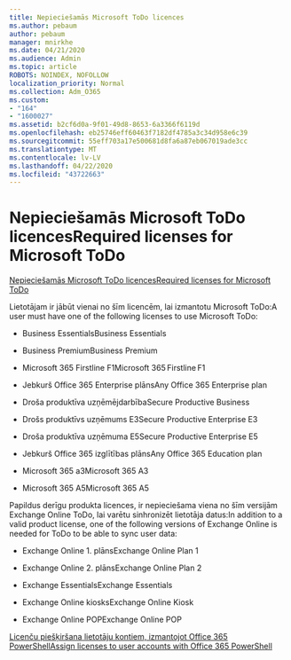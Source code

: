 ```yaml
---
title: Nepieciešamās Microsoft ToDo licences
ms.author: pebaum
author: pebaum
manager: mnirkhe
ms.date: 04/21/2020
ms.audience: Admin
ms.topic: article
ROBOTS: NOINDEX, NOFOLLOW
localization_priority: Normal
ms.collection: Adm_O365
ms.custom:
- "164"
- "1600027"
ms.assetid: b2cf6d0a-9f01-49d8-8653-6a3366f6119d
ms.openlocfilehash: eb25746eff60463f7182df4785a3c34d958e6c39
ms.sourcegitcommit: 55eff703a17e500681d8fa6a87eb067019ade3cc
ms.translationtype: MT
ms.contentlocale: lv-LV
ms.lasthandoff: 04/22/2020
ms.locfileid: "43722663"
---
```

# <a name="required-licenses-for-microsoft-todo"></a><span data-ttu-id="f9adc-102">Nepieciešamās Microsoft ToDo licences</span><span class="sxs-lookup"><span data-stu-id="f9adc-102">Required licenses for Microsoft ToDo</span></span>

[<span data-ttu-id="f9adc-103">Nepieciešamās Microsoft ToDo licences</span><span class="sxs-lookup"><span data-stu-id="f9adc-103">Required licenses for Microsoft ToDo</span></span>](https://support.office.com/article/381e9d1b-c500-49b5-973e-890fd86528d7.aspx)
  
<span data-ttu-id="f9adc-104">Lietotājam ir jābūt vienai no šīm licencēm, lai izmantotu Microsoft ToDo:</span><span class="sxs-lookup"><span data-stu-id="f9adc-104">A user must have one of the following licenses to use Microsoft ToDo:</span></span>
  
- <span data-ttu-id="f9adc-105">Business Essentials</span><span class="sxs-lookup"><span data-stu-id="f9adc-105">Business Essentials</span></span>

- <span data-ttu-id="f9adc-106">Business Premium</span><span class="sxs-lookup"><span data-stu-id="f9adc-106">Business Premium</span></span>

- <span data-ttu-id="f9adc-107">Microsoft 365 Firstline F1</span><span class="sxs-lookup"><span data-stu-id="f9adc-107">Microsoft 365 Firstline F1</span></span>

- <span data-ttu-id="f9adc-108">Jebkurš Office 365 Enterprise plāns</span><span class="sxs-lookup"><span data-stu-id="f9adc-108">Any Office 365 Enterprise plan</span></span>

- <span data-ttu-id="f9adc-109">Droša produktīva uzņēmējdarbība</span><span class="sxs-lookup"><span data-stu-id="f9adc-109">Secure Productive Business</span></span>

- <span data-ttu-id="f9adc-110">Drošs produktīvs uzņēmums E3</span><span class="sxs-lookup"><span data-stu-id="f9adc-110">Secure Productive Enterprise E3</span></span>

- <span data-ttu-id="f9adc-111">Droša produktīva uzņēmuma E5</span><span class="sxs-lookup"><span data-stu-id="f9adc-111">Secure Productive Enterprise E5</span></span>

- <span data-ttu-id="f9adc-112">Jebkurš Office 365 izglītības plāns</span><span class="sxs-lookup"><span data-stu-id="f9adc-112">Any Office 365 Education plan</span></span>

- <span data-ttu-id="f9adc-113">Microsoft 365 a3</span><span class="sxs-lookup"><span data-stu-id="f9adc-113">Microsoft 365 A3</span></span>

- <span data-ttu-id="f9adc-114">Microsoft 365 A5</span><span class="sxs-lookup"><span data-stu-id="f9adc-114">Microsoft 365 A5</span></span>

<span data-ttu-id="f9adc-115">Papildus derīgu produkta licences, ir nepieciešama viena no šīm versijām Exchange Online ToDo, lai varētu sinhronizēt lietotāja datus:</span><span class="sxs-lookup"><span data-stu-id="f9adc-115">In addition to a valid product license, one of the following versions of Exchange Online is needed for ToDo to be able to sync user data:</span></span>
  
- <span data-ttu-id="f9adc-116">Exchange Online 1. plāns</span><span class="sxs-lookup"><span data-stu-id="f9adc-116">Exchange Online Plan 1</span></span>

- <span data-ttu-id="f9adc-117">Exchange Online 2. plāns</span><span class="sxs-lookup"><span data-stu-id="f9adc-117">Exchange Online Plan 2</span></span>

- <span data-ttu-id="f9adc-118">Exchange Essentials</span><span class="sxs-lookup"><span data-stu-id="f9adc-118">Exchange Essentials</span></span>

- <span data-ttu-id="f9adc-119">Exchange Online kiosks</span><span class="sxs-lookup"><span data-stu-id="f9adc-119">Exchange Online Kiosk</span></span>

- <span data-ttu-id="f9adc-120">Exchange Online POP</span><span class="sxs-lookup"><span data-stu-id="f9adc-120">Exchange Online POP</span></span>

[<span data-ttu-id="f9adc-121">Licenču piešķiršana lietotāju kontiem, izmantojot Office 365 PowerShell</span><span class="sxs-lookup"><span data-stu-id="f9adc-121">Assign licenses to user accounts with Office 365 PowerShell</span></span>](https://docs.microsoft.com/office365/enterprise/powershell/assign-licenses-to-user-accounts-with-office-365-powershell )
  
